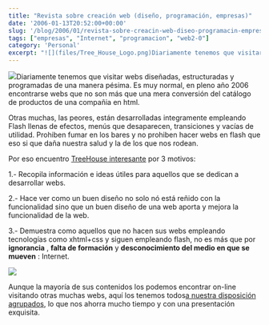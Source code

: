 ```yaml
---
title: "Revista sobre creación web (diseño, programación, empresas)"
date: '2006-01-13T20:52:00+00:00'
slug: '/blog/2006/01/revista-sobre-creacin-web-diseo-programacin-empresas'
tags: ["empresas", "Internet", "programacion", "web2-0"]
category: 'Personal'
excerpt: "![](files/Tree_House_Logo.png)Diariamente tenemos que visitar webs diseñadas, estructuradas y programadas de una manera pésima. Es muy normal, en pleno año 2006 encontrarse webs que no son más que una ..."
---
```

![](files/Tree_House_Logo.png)Diariamente tenemos que visitar webs diseñadas, estructuradas y programadas de una manera pésima. Es muy normal, en pleno año 2006 encontrarse webs que no son más que una mera conversión del catálogo de productos de una compañia en html.

Otras muchas, las peores, están desarrolladas integramente empleando Flash llenas de efectos, menús que desaparecen, transiciones y vacías de utilidad. Prohiben fumar en los bares y no prohiben hacer webs en flash que eso si que daña nuestra salud y la de los que nos rodean.

Por eso encuentro [TreeHouse interesante](http://treehousemagazine.com) por 3 motivos:

1.- Recopila información e ideas útiles para aquellos que se dedican a desarrollar webs.

2.- Hace ver como un buen diseño no solo nó está reñido con la funcionalidad sino que un buen diseño de una web aporta y mejora la funcionalidad de la web.

3.- Demuestra como aquellos que no hacen sus webs empleando tecnologías como xhtml+css y siguen empleando flash, no es más que por **ignorancia** , **falta de formación** y **desconocimiento del medio en que se mueven** : Internet.

![](files/6thumb.jpg)

Aunque la mayoría de sus contenidos los podemos encontrar on-line visitando otras muchas webs, aquí los tenemos todos[a nuestra disposición agrupados](http://treehousemagazine.com/catalog/treehouse-jan-2006/), lo que nos ahorra mucho tiempo y con una presentación exquisita.

